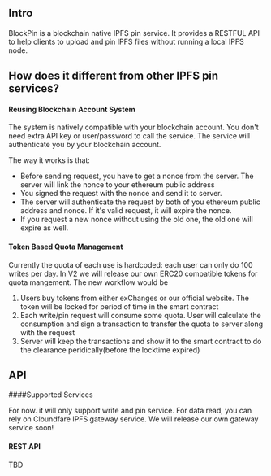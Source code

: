 ## Intro

BlockPin is a blockchain native IPFS pin service. It provides a RESTFUL API to help clients to upload and pin IPFS files without running a local IPFS node.

## How does it different from other IPFS pin services?

#### Reusing Blockchain Account System

The system is natively compatible with your blockchain account. You don't need extra API key or user/password to call the service. The service will authenticate you by your blockchain account.

The way it works is that:
- Before sending request, you have to get a nonce from the server. The server will link the nonce to your ethereum public address
- You signed the request with the nonce and send it to server.
- The server will authenticate the request by both of you ethereum public address and nonce. If it's valid request, it will expire the nonce.
- If you request a new nonce without using the old one, the old one will expire as well.


#### Token Based Quota Management

Currently the quota of each use is hardcoded: each user can only do 100 writes per day. In V2 we will release our own ERC20 compatible tokens for quota mangement. The new workflow would be

1. Users buy tokens from either exChanges or our official website. The token will be locked for period of time in the smart contract
2. Each write/pin request will consume some quota. User will calculate the consumption and sign a transaction to transfer the quota to server along with the request
3. Server will keep the transactions and show it to the smart contract to do the clearance peridically(before the locktime expired)

## API

####Supported Services

For now. it will only support write and pin service. For data read, you can rely on Cloundfare IPFS gateway service. We will release our own gateway service soon!

#### REST API

TBD
